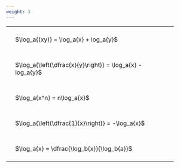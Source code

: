```yaml
---
weight: 3
---
```


<style type="text/css">
#T_9aea0 th.col_heading {
  text-align: left;
  font-size: 1em;
}
#T_9aea0 td {
  text-align: left;
  font-size: 1em;
  padding: 1.5em;
}
#T_9aea0_row0_col0, #T_9aea0_row1_col0, #T_9aea0_row2_col0, #T_9aea0_row3_col0, #T_9aea0_row4_col0 {
  width: 400px;
  white-space: pre-wrap;
}
</style>
<table id="T_9aea0">
  <thead>
  </thead>
  <tbody>
    <tr>
      <td id="T_9aea0_row0_col0" class="data row0 col0" >$\log_a{(xy)} = \log_a{x} + log_a{y}$</td>
    </tr>
    <tr>
      <td id="T_9aea0_row1_col0" class="data row1 col0" >$\log_a{\left(\dfrac{x}{y}\right)} = \log_a{x} - log_a{y}$</td>
    </tr>
    <tr>
      <td id="T_9aea0_row2_col0" class="data row2 col0" >$\log_a{x^n} = n\log_a{x}$</td>
    </tr>
    <tr>
      <td id="T_9aea0_row3_col0" class="data row3 col0" >$\log_a{\left(\dfrac{1}{x}\right)} = -\log_a{x}$</td>
    </tr>
    <tr>
      <td id="T_9aea0_row4_col0" class="data row4 col0" >$\log_a{x} = \dfrac{\log_b{x}}{\log_b{a}}$</td>
    </tr>
  </tbody>
</table>
